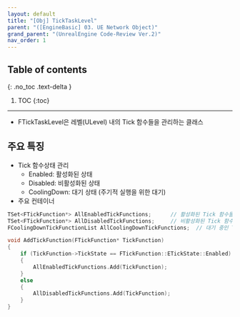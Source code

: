 ```yaml
---
layout: default
title: "[Obj] TickTaskLevel"
parent: "([EngineBasic] 03. UE Network Object)"
grand_parent: "(UnrealEngine Code-Review Ver.2)"
nav_order: 1
---
```


## Table of contents
{: .no_toc .text-delta }

1. TOC
{:toc}

---

* FTickTaskLevel은 레벨(ULevel) 내의 Tick 함수들을 관리하는 클래스

## 주요 특징

* Tick 함수상태 관리
    * Enabled: 활성화된 상태
    * Disabled: 비활성화된 상태
    * CoolingDown: 대기 상태 (주기적 실행을 위한 대기)
* 주요 컨테이너

```cpp
TSet<FTickFunction*> AllEnabledTickFunctions;      // 활성화된 Tick 함수들
TSet<FTickFunction*> AllDisabledTickFunctions;     // 비활성화된 Tick 함수들
FCoolingDownTickFunctionList AllCoolingDownTickFunctions;  // 대기 중인 Tick 함수들
```

```cpp
void AddTickFunction(FTickFunction* TickFunction)
{
    if (TickFunction->TickState == FTickFunction::ETickState::Enabled)
    {
        AllEnabledTickFunctions.Add(TickFunction);
    }
    else
    {
        AllDisabledTickFunctions.Add(TickFunction);
    }
}
```
